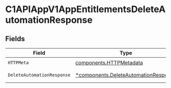 # C1APIAppV1AppEntitlementsDeleteAutomationResponse


## Fields

| Field                                                                                       | Type                                                                                        | Required                                                                                    | Description                                                                                 |
| ------------------------------------------------------------------------------------------- | ------------------------------------------------------------------------------------------- | ------------------------------------------------------------------------------------------- | ------------------------------------------------------------------------------------------- |
| `HTTPMeta`                                                                                  | [components.HTTPMetadata](../../models/components/httpmetadata.md)                          | :heavy_check_mark:                                                                          | N/A                                                                                         |
| `DeleteAutomationResponse`                                                                  | [*components.DeleteAutomationResponse](../../models/components/deleteautomationresponse.md) | :heavy_minus_sign:                                                                          | Successful response                                                                         |